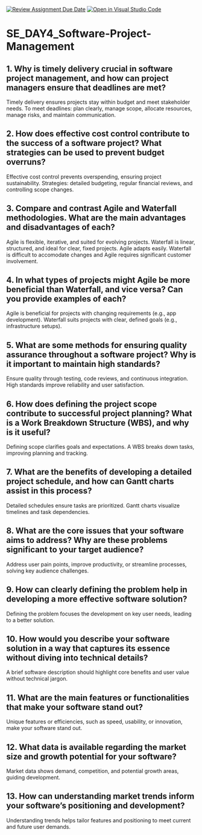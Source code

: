 [![Review Assignment Due Date](https://classroom.github.com/assets/deadline-readme-button-22041afd0340ce965d47ae6ef1cefeee28c7c493a6346c4f15d667ab976d596c.svg)](https://classroom.github.com/a/9pw6JKcu)
[![Open in Visual Studio Code](https://classroom.github.com/assets/open-in-vscode-2e0aaae1b6195c2367325f4f02e2d04e9abb55f0b24a779b69b11b9e10269abc.svg)](https://classroom.github.com/online_ide?assignment_repo_id=16064594&assignment_repo_type=AssignmentRepo)
# SE_DAY4_Software-Project-Management
## 1. Why is timely delivery crucial in software project management, and how can project managers ensure that deadlines are met?
Timely delivery ensures projects stay within budget and meet stakeholder needs. To meet deadlines: plan clearly, manage scope, allocate resources, manage risks, and maintain communication.
## 2. How does effective cost control contribute to the success of a software project? What strategies can be used to prevent budget overruns?
Effective cost control prevents overspending, ensuring project sustainability. Strategies: detailed budgeting, regular financial reviews, and controlling scope changes.
## 3. Compare and contrast Agile and Waterfall methodologies. What are the main advantages and disadvantages of each?
Agile is flexible, iterative, and suited for evolving projects. Waterfall is linear, structured, and ideal for clear, fixed projects. Agile adapts easily. Waterfall is difficult to accomodate changes and Agile requires significant customer involvement.
## 4. In what types of projects might Agile be more beneficial than Waterfall, and vice versa? Can you provide examples of each?
Agile is beneficial for projects with changing requirements (e.g., app development). Waterfall suits projects with clear, defined goals (e.g., infrastructure setups).
## 5. What are some methods for ensuring quality assurance throughout a software project? Why is it important to maintain high standards?
Ensure quality through testing, code reviews, and continuous integration. High standards improve reliability and user satisfaction.
## 6. How does defining the project scope contribute to successful project planning? What is a Work Breakdown Structure (WBS), and why is it useful?
Defining scope clarifies goals and expectations. A WBS breaks down tasks, improving planning and tracking.
## 7. What are the benefits of developing a detailed project schedule, and how can Gantt charts assist in this process?
Detailed schedules ensure tasks are prioritized. Gantt charts visualize timelines and task dependencies.
## 8. What are the core issues that your software aims to address? Why are these problems significant to your target audience?
Address user pain points, improve productivity, or streamline processes, solving key audience challenges.
## 9. How can clearly defining the problem help in developing a more effective software solution?
Defining the problem focuses the development on key user needs, leading to a better solution.
## 10. How would you describe your software solution in a way that captures its essence without diving into technical details?
A brief software description should highlight core benefits and user value without technical jargon.
## 11. What are the main features or functionalities that make your software stand out?
Unique features or efficiencies, such as speed, usability, or innovation, make your software stand out.
## 12. What data is available regarding the market size and growth potential for your software?
Market data shows demand, competition, and potential growth areas, guiding development.
## 13. How can understanding market trends inform your software’s positioning and development?
Understanding trends helps tailor features and positioning to meet current and future user demands.

